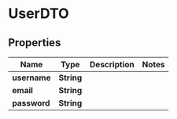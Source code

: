 

# UserDTO


## Properties

| Name | Type | Description | Notes |
|------------ | ------------- | ------------- | -------------|
|**username** | **String** |  |  |
|**email** | **String** |  |  |
|**password** | **String** |  |  |




